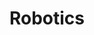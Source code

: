 ---
types: "word"

title: "Robotics"

categories: ['']

tags: ['Robotics']

arabic: 'الروبوتيات'

arexps: []

enwords: ['Robotics']

enexps: []

arlexicons: 'ر'

enlexicons: 'R'

authors: ['Ruqayya Roshdy']

translators: ['']

citations: 'العربية والذكاء الاصطناعي'

sources: 'مركز الملك عبدالله بن عبدالعزيز الدولي لخدمة اللغة العربية'

word: "true"

slug: ""
---